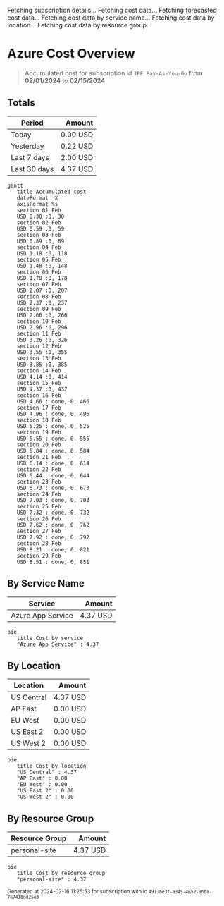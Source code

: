 Fetching subscription details...
Fetching cost data...
Fetching forecasted cost data...
Fetching cost data by service name...
Fetching cost data by location...
Fetching cost data by resource group...
# Azure Cost Overview

> Accumulated cost for subscription id `JPF Pay-As-You-Go` from **02/01/2024** to **02/15/2024**

## Totals

|Period|Amount|
|---|---:|
|Today|0.00 USD|
|Yesterday|0.22 USD|
|Last 7 days|2.00 USD|
|Last 30 days|4.37 USD|

```mermaid
gantt
   title Accumulated cost
   dateFormat  X
   axisFormat %s
   section 01 Feb
   USD 0.30 :0, 30
   section 02 Feb
   USD 0.59 :0, 59
   section 03 Feb
   USD 0.89 :0, 89
   section 04 Feb
   USD 1.18 :0, 118
   section 05 Feb
   USD 1.48 :0, 148
   section 06 Feb
   USD 1.78 :0, 178
   section 07 Feb
   USD 2.07 :0, 207
   section 08 Feb
   USD 2.37 :0, 237
   section 09 Feb
   USD 2.66 :0, 266
   section 10 Feb
   USD 2.96 :0, 296
   section 11 Feb
   USD 3.26 :0, 326
   section 12 Feb
   USD 3.55 :0, 355
   section 13 Feb
   USD 3.85 :0, 385
   section 14 Feb
   USD 4.14 :0, 414
   section 15 Feb
   USD 4.37 :0, 437
   section 16 Feb
   USD 4.66 : done, 0, 466
   section 17 Feb
   USD 4.96 : done, 0, 496
   section 18 Feb
   USD 5.25 : done, 0, 525
   section 19 Feb
   USD 5.55 : done, 0, 555
   section 20 Feb
   USD 5.84 : done, 0, 584
   section 21 Feb
   USD 6.14 : done, 0, 614
   section 22 Feb
   USD 6.44 : done, 0, 644
   section 23 Feb
   USD 6.73 : done, 0, 673
   section 24 Feb
   USD 7.03 : done, 0, 703
   section 25 Feb
   USD 7.32 : done, 0, 732
   section 26 Feb
   USD 7.62 : done, 0, 762
   section 27 Feb
   USD 7.92 : done, 0, 792
   section 28 Feb
   USD 8.21 : done, 0, 821
   section 29 Feb
   USD 8.51 : done, 0, 851
```

## By Service Name

|Service|Amount|
|---|---:|
|Azure App Service|4.37 USD|

```mermaid
pie
   title Cost by service
   "Azure App Service" : 4.37
```

## By Location

|Location|Amount|
|---|---:|
|US Central|4.37 USD|
|AP East|0.00 USD|
|EU West|0.00 USD|
|US East 2|0.00 USD|
|US West 2|0.00 USD|

```mermaid
pie
   title Cost by location
   "US Central" : 4.37
   "AP East" : 0.00
   "EU West" : 0.00
   "US East 2" : 0.00
   "US West 2" : 0.00
```

## By Resource Group

|Resource Group|Amount|
|---|---:|
|personal-site|4.37 USD|

```mermaid
pie
   title Cost by resource group
   "personal-site" : 4.37
```

<sup>Generated at 2024-02-16 11:25:53 for subscription with id `4913be3f-a345-4652-9bba-767418dd25e3`</sup>
